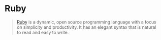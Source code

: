 # Ruby

> [Ruby](http://www.ruby-lang.org/en/) is a dynamic, open source programming language with a focus on simplicity and productivity. It has an elegant syntax that is natural to read and easy to write.
